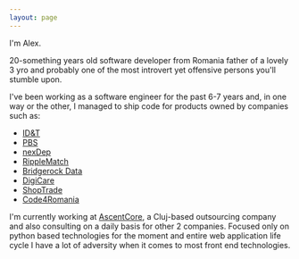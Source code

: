 ```yaml
---
layout: page
---
```


I'm Alex.

20-something years old software developer from Romania father of a lovely 3 yro and probably one of the most introvert yet offensive persons you'll stumble upon.

I've been working as a software engineer for the past 6-7 years and, in one way or the other, I managed to ship code for products owned by companies such as:

* <a href="https://www.id-t.com/">ID&T</a>
* <a href="https://www.pbs.org/">PBS</a>
* <a href="https://nexdep.com/">nexDep</a>
* <a href="https://ripplematch.com/">RippleMatch</a>
* <a href="https://bridgerockdata.com/">Bridgerock Data</a>
* <a href="http://digicare.no/">DigiCare</a>
* <a href="http://shoptrade.co/">ShopTrade</a>
* <a href="https://code4.ro/en/">Code4Romania</a>

I'm currently working at <a href="https://www.ascentcore.com/">AscentCore</a>, a Cluj-based outsourcing company and also consulting on a daily basis for other 2 companies. Focused only on python based technologies for the moment and entire web application life cycle I have a lot of adversity when it comes to most front end technologies.
